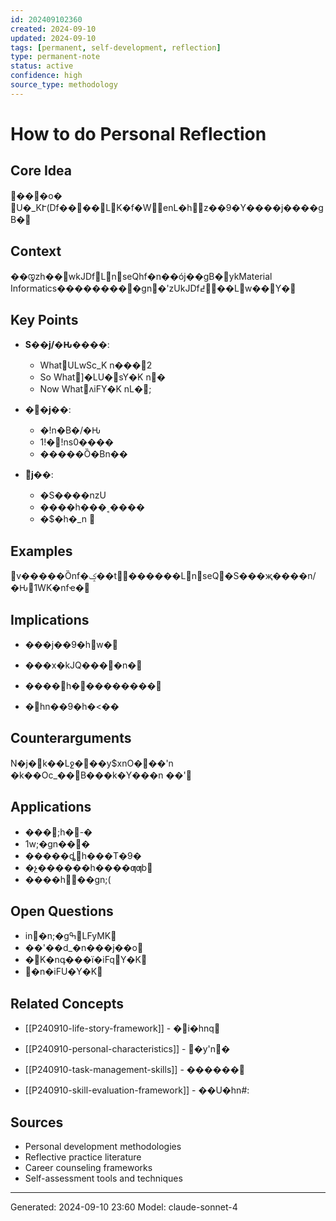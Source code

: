 ```yaml
---
id: 202409102360
created: 2024-09-10
updated: 2024-09-10
tags: [permanent, self-development, reflection]
type: permanent-note
status: active
confidence: high
source_type: methodology
---
```


# How to do Personal Reflection

## Core Idea
���o� U�_KՒ(Df����LK�f�WenL�hz��9�Y����j����gB�

## Context
��ꢋzh��wkJDfLnseQhf�n��ój��gB�ykMaterial Informatics���������gn�'zUkJDf߄��Lw��Y�

## Key Points
- **S��j/�Ԋ����**:
  - WhatULwSc_K	n���2
  - So What]�LU�sY�K	n�
  - Now WhatʌiFY�K	nL�;

- **��j��**:
  - �!n�B�/�Ԋ
  - 1!�!ns0����
  - �����Ȍ�Bn��

- **҄j��**:
  - �S����nzU
  - ����h���˱����
  - �$�h�_n	

## Examples
v�����Ȍnf�ݤ��t������LnseQ�S���җ����n/�Ԋ1WK�nfҽ�

## Implications
- ���j��9�hw�
- ���x�kJQ����n�
- ����h���������

- �hn��9�h�<��

## Counterarguments
N�j�k��Lջ���y$xnO���'n �k��Oc_��B���k�Y���n
��'

## Applications
- ���;h�-�
- 1w;�gn���
- �����ȡh���T�9�
- �չ������h����ƣƣb
- ����h��gn;(

## Open Questions
- in�n;�gߒLFyMK
- ��'��d_�n���j��o
- �K�nգ���ï�iFqY�K
- �n�iFU�Y�K

## Related Concepts
- [[P240910-life-story-framework]] - �i�hnq
- [[P240910-personal-characteristics]] - �y'n�
- [[P240910-task-management-skills]] - ������

- [[P240910-skill-evaluation-framework]] - ��U�hn#:

## Sources
- Personal development methodologies
- Reflective practice literature
- Career counseling frameworks
- Self-assessment tools and techniques

---
Generated: 2024-09-10 23:60
Model: claude-sonnet-4